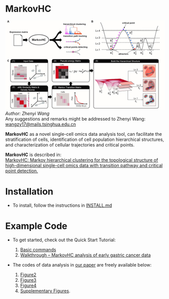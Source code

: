 # MarkovHC
![Fig. 1](https://github.com/ZhenyiWangTHU/MarkovHC/blob/master/images/Fig1.jpg)
*Author: Zhenyi Wang*  
Any suggestions and remarks might be addressed to Zhenyi Wang: wangzy17@mails.tsinghua.edu.cn

**MarkovHC** as a novel single-cell omics data analysis tool, can facilitate the stratification of cells, identification of cell population hierarchical structures, and characterization of cellular trajectories and critical points.

**MarkovHC** is described in:  
[MarkovHC: Markov hierarchical clustering for the topological structure of high-dimensional single-cell omics data with transition pathway and critical point detection.](https://www.biorxiv.org/content/10.1101/2020.11.04.368043v2)

# Installation  
* To install, follow the instructions in [INSTALL.md](https://github.com/ZhenyiWangTHU/MarkovHC/blob/master/INSTALL.md)

# Example Code
- To get started, check out the Quick Start Tutorial: 
   1. [Basic commands](https://github.com/ZhenyiWangTHU/MarkovHC/blob/master/codes%20for%20analysis%20in%20MarkovHC%20paper/GSE75748_walkthrough/walkthrough_GSE75748.md)
   2. [Walkthrough – MarkovHC analysis of early gastric cancer data](https://github.com/ZhenyiWangTHU/MarkovHC/blob/master/codes%20for%20analysis%20in%20MarkovHC%20paper/gastric_cancer_walkthrough/gastric_cancer.md)

- The codes of data analysis in [our paper](https://www.biorxiv.org/content/10.1101/2020.11.04.368043v1?rss=1) are freely available below:   
   1. [Figure2](https://github.com/ZhenyiWangTHU/MarkovHC/tree/master/codes%20for%20analysis%20in%20MarkovHC%20paper/Figure2)
   2. [Figure3](https://github.com/ZhenyiWangTHU/MarkovHC/tree/master/codes%20for%20analysis%20in%20MarkovHC%20paper/Figure3)
   3. [Figure4](https://github.com/ZhenyiWangTHU/MarkovHC/tree/master/codes%20for%20analysis%20in%20MarkovHC%20paper/Figure4)
   4. [Supplementary Figures](https://github.com/ZhenyiWangTHU/MarkovHC/tree/master/codes%20for%20analysis%20in%20MarkovHC%20paper/SupplementaryFigures).


